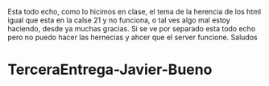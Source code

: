 Esta todo echo, como lo hicimos en clase, el tema de la herencia de los html igual que esta en la calse 21 y no funciona, o tal ves algo mal estoy haciendo, desde ya muchas gracias.
Si se ve por separado esta todo echo pero no puedo hacer las hernecias y ahcer que el server funcione.
Saludos
# TerceraEntrega-Javier-Bueno
